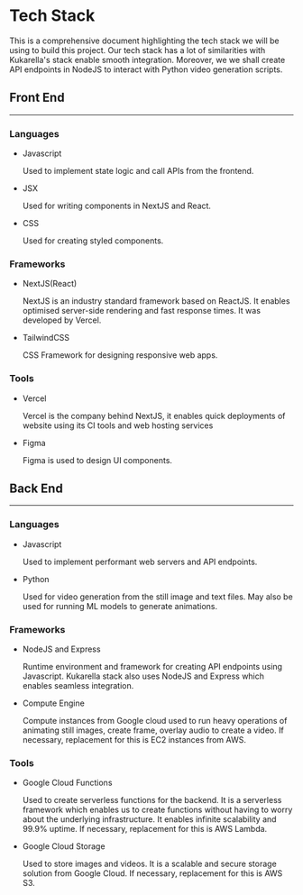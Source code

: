 # Tech Stack

This is a comprehensive document highlighting the tech stack we will be using to build this project. Our tech stack has a lot of similarities with Kukarella's stack enable smooth integration. Moreover, we we shall create API endpoints in NodeJS to interact with Python video generation scripts.

## Front End
---

### Languages
- Javascript
    
    Used to implement state logic and call APIs from the frontend.
- JSX 

    Used for writing components in NextJS and React.
- CSS

    Used for creating styled components.

### Frameworks
- NextJS(React)

    NextJS is an industry standard framework based on ReactJS. It enables optimised server-side rendering and fast response times.
    It was developed by Vercel.
- TailwindCSS

    CSS Framework for designing responsive web apps.

### Tools
- Vercel

    Vercel is the company behind NextJS, it enables quick deployments of website using its CI tools and web hosting services
- Figma

    Figma is used to design UI components.

## Back End
---
### Languages
- Javascript

    Used to implement performant web servers and API endpoints.
- Python

    Used for video generation from the still image and text files. May also be used for running ML models to generate animations.

### Frameworks
- NodeJS and Express 
    
    Runtime environment and framework for creating API endpoints using Javascript.
    Kukarella stack also uses NodeJS and Express which enables seamless integration.
- Compute Engine

    Compute instances from Google cloud used to run heavy operations of animating still images, create frame, overlay audio to create a video.
    If necessary, replacement for this is EC2 instances from AWS.

### Tools
- Google Cloud Functions

    Used to create serverless functions for the backend. It is a serverless framework which enables us to create functions without having to worry about the underlying infrastructure. It enables infinite scalability and 99.9% uptime.
    If necessary, replacement for this is AWS Lambda.
- Google Cloud Storage

    Used to store images and videos. It is a scalable and secure storage solution from Google Cloud.
    If necessary, replacement for this is AWS S3.


